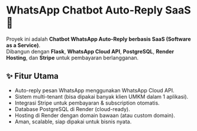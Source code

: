 # WhatsApp Chatbot Auto-Reply SaaS 🚀

Proyek ini adalah **Chatbot WhatsApp Auto-Reply berbasis SaaS (Software as a Service)**.  
Dibangun dengan **Flask**, **WhatsApp Cloud API**, **PostgreSQL**, **Render Hosting**, dan **Stripe** untuk pembayaran berlangganan.

## ✨ Fitur Utama
- Auto-reply pesan WhatsApp menggunakan WhatsApp Cloud API.
- Sistem multi-tenant (bisa dipakai banyak klien UMKM dalam 1 aplikasi).
- Integrasi Stripe untuk pembayaran & subscription otomatis.
- Database PostgreSQL di Render (cloud-ready).
- Hosting di Render dengan domain bawaan (atau custom domain).
- Aman, scalable, siap dipakai untuk bisnis nyata.
